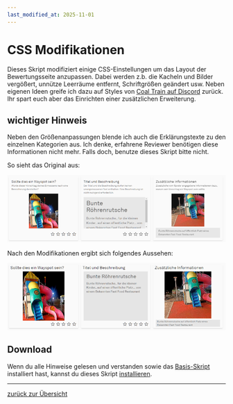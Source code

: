 ```yaml
---
last_modified_at: 2025-11-01
---
```


# CSS Modifikationen

Dieses Skript modifiziert einige CSS-Einstellungen um das Layout der Bewertungsseite anzupassen.
Dabei werden z.b. die Kacheln und Bilder vergößert, unnütze Leerräume entfernt, Schriftgrößen geändert usw.
Neben eigenen Ideen greife ich dazu auf Styles von [Coal Train auf Discord](https://discord.com/channels/639640865249165343/1083185495586111498)
zurück. Ihr spart euch aber das Einrichten einer zusätzlichen Erweiterung.

## wichtiger Hinweis

Neben den Größenanpassungen blende ich auch die Erklärungstexte zu den einzelnen Kategorien aus. Ich denke, erfahrene Reviewer benötigen
diese Informationen nicht mehr. Falls doch, benutze dieses Skript bitte nicht.

So sieht das Original aus:

![Review Original](../images/review_orig.png "Wayfarer Original Ansicht")

Nach den Modifikationen ergibt sich folgendes Aussehen:

![Review modifiziert](../images/review_modified.png "modifizierte Wayfarer Ansicht")


## Download

Wenn du alle Hinweise gelesen und verstanden sowie das [Basis-Skript](../wfes-Base.user.js) installiert hast, kannst du dieses Skript [installieren](../wfes-reviewImproveCSS.user.js).


---

[zurück zur Übersicht](../deutsch.html)